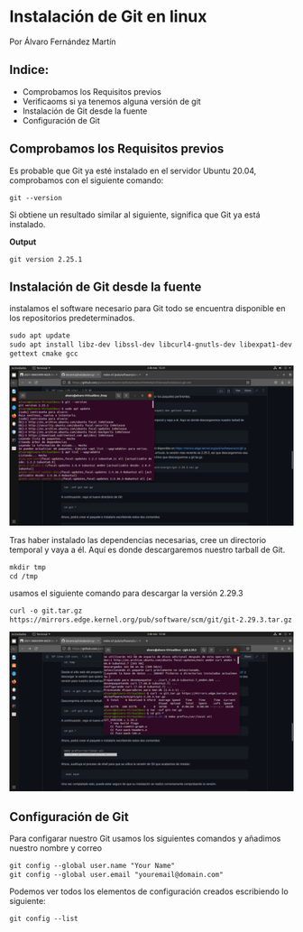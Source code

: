 # Instalación de Git en linux
Por Álvaro Fernández Martín

## Indice:
- Comprobamos los Requisitos previos
- Verificaoms si ya tenemos alguna versión de git
- Instalación de Git desde la fuente
- Configuración de Git


## Comprobamos los Requisitos previos
Es probable que Git ya esté instalado en el servidor Ubuntu 20.04, comprobamos con el siguiente comando:


```
git --version
```
 
Si obtiene un resultado similar al siguiente, significa que Git ya está instalado.

__Output__

```
git version 2.25.1
```

## Instalación de Git desde la fuente
instalamos el software necesario para Git todo se encuentra disponible en los repositorios predeterminados.

```
sudo apt update
sudo apt install libz-dev libssl-dev libcurl4-gnutls-dev libexpat1-dev gettext cmake gcc
``` 
![](https://github.com/Alvaro-2002/Instalaci-n-de-Git-en-linux/blob/main/Imagenes/Captura%20de%20pantalla%20de%202021-11-03%2015-31-17.png)




Tras haber instalado las dependencias necesarias, cree un directorio temporal y vaya a él. Aquí es donde descargaremos nuestro tarball de Git.

```
mkdir tmp
cd /tmp
``` 

usamos el siguiente comando para descargar la versión 2.29.3

```
curl -o git.tar.gz https://mirrors.edge.kernel.org/pub/software/scm/git/git-2.29.3.tar.gz
``` 
![](https://github.com/Alvaro-2002/Instalaci-n-de-Git-en-linux/blob/main/Imagenes/Captura%20de%20pantalla%20de%202021-11-03%2015-38-43.png)

## Configuración de Git
Para configarar nuestro Git usamos los siguientes comandos y añadimos nuestro nombre y correo

```
git config --global user.name "Your Name"
git config --global user.email "youremail@domain.com"
```

Podemos ver todos los elementos de configuración creados escribiendo lo siguiente:

```
git config --list
```
![]()







